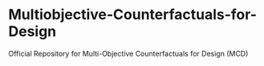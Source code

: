 # Multiobjective-Counterfactuals-for-Design
Official Repository for Multi-Objective Counterfactuals for Design (MCD)
